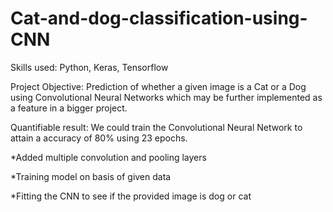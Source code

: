 # Cat-and-dog-classification-using-CNN

Skills used: Python, Keras, Tensorflow

Project Objective: Prediction of whether a given image is a Cat or a Dog using Convolutional Neural Networks which may be further implemented as a feature in a bigger project.

Quantifiable result: We could train the Convolutional Neural Network to attain a accuracy of 80% using 23 epochs.

  *Added multiple convolution and pooling layers
  
  *Training model on basis of given data
  
  *Fitting the CNN to see if the provided image is dog or cat
